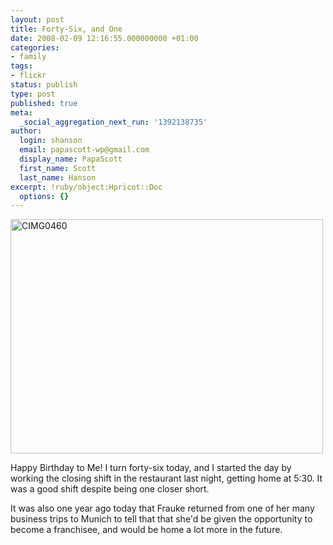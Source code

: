 ```yaml
---
layout: post
title: Forty-Six, and One
date: 2008-02-09 12:16:55.000000000 +01:00
categories:
- family
tags:
- flickr
status: publish
type: post
published: true
meta:
  _social_aggregation_next_run: '1392138735'
author:
  login: shanson
  email: papascott-wp@gmail.com
  display_name: PapaScott
  first_name: Scott
  last_name: Hanson
excerpt: !ruby/object:Hpricot::Doc
  options: {}
---
```

<p><a href="http://www.flickr.com/photos/51035717986@N01/2251628643" title="View 'CIMG0460' on Flickr.com"><img src="http://farm3.static.flickr.com/2254/2251628643_348ee4bb62.jpg" alt="CIMG0460" border="0" width="500" height="375" /></a></p>
<p>Happy Birthday to Me! I turn forty-six today, and I started the day by working the closing shift in the restaurant last night, getting home at 5:30. It was a good shift despite being one closer short.</p>
<p>It was also one year ago today that Frauke returned from one of her many business trips to Munich to tell that that she'd be given the opportunity to become a franchisee, and would be home a lot more in the future.</p>
